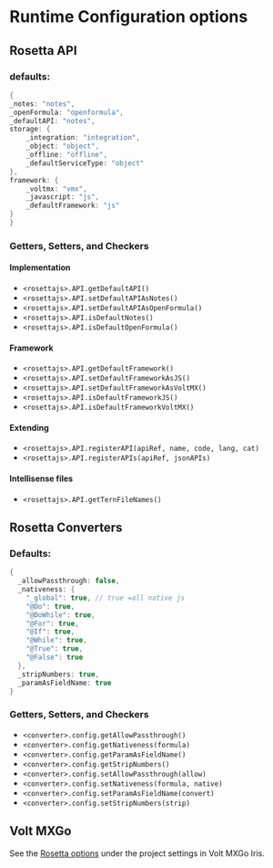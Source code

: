 # Runtime Configuration options

## Rosetta API

### defaults:

```java
{
_notes: "notes",
_openFormula: "openformula",
_defaultAPI: "notes",
storage: {
    _integration: "integration",
    _object: "object",
    _offline: "offline",
    _defaultServiceType: "object"
},
framework: {
    _voltmx: "vmx",
    _javascript: "js",
    _defaultFramework: "js"
}
}

```
### Getters, Setters, and Checkers

#### Implementation

- `<rosettajs>.API.getDefaultAPI()`
- `<rosettajs>.API.setDefaultAPIAsNotes()`
- `<rosettajs>.API.setDefaultAPIAsOpenFormula()`
- `<rosettajs>.API.isDefaultNotes()`
- `<rosettajs>.API.isDefaultOpenFormula()`

#### Framework

- `<rosettajs>.API.getDefaultFramework()`
- `<rosettajs>.API.setDefaultFrameworkAsJS()`
- `<rosettajs>.API.setDefaultFrameworkAsVoltMX()`
- `<rosettajs>.API.isDefaultFrameworkJS()`
- `<rosettajs>.API.isDefaultFrameworkVoltMX()`

#### Extending

- `<rosettajs>.API.registerAPI(apiRef, name, code, lang, cat)`
- `<rosettajs>.API.registerAPIs(apiRef, jsonAPIs)`

#### Intellisense files

- `<rosettajs>.API.getTernFileNames()`

## Rosetta Converters

### Defaults:

```java
{
  _allowPassthrough: false,
  _nativeness: {
    "_global": true, // true =all native js
    "@Do": true,
    "@DoWhile": true,
    "@For": true,
    "@If": true,
    "@While": true,
    "@True": true,
    "@False": true
  },
  _stripNumbers: true,
  _paramAsFieldName: true
}
```

### Getters, Setters, and Checkers

- `<converter>.config.getAllowPassthrough()`
- `<converter>.config.getNativeness(formula)`
- `<converter>.config.getParamAsFieldName()`
- `<converter>.config.getStripNumbers()`
- `<converter>.config.setAllowPassthrough(allow)`
- `<converter>.config.setNativeness(formula, native)`
- `<converter>.config.setParamAsFieldName(convert)`
- `<converter>.config.setStripNumbers(strip)`

## Volt MXGo

See the [Rosetta options](../howto/configrosetta.md) under the project settings in Volt MXGo Iris.
